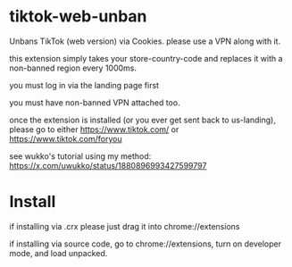 # tiktok-web-unban
Unbans TikTok (web version) via Cookies. please use a VPN along with it.

this extension simply takes your store-country-code and replaces it with a non-banned region every 1000ms.

you must log in via the landing page first

you must have non-banned VPN attached too.

once the extension is installed (or you ever get sent back to us-landing), please go to either https://www.tiktok.com/ or https://www.tiktok.com/foryou

see wukko's tutorial using my method: https://x.com/uwukko/status/1880896993427599797


# Install

if installing via .crx please just drag it into chrome://extensions

if installing via source code, go to chrome://extensions, turn on developer mode, and load unpacked.
